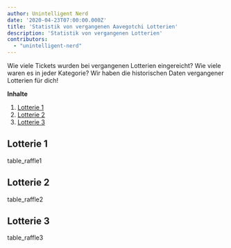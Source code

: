 ```yaml
---
author: Unintelligent Nerd
date: '2020-04-23T07:00:00.000Z'
title: 'Statistik von vergangenen Aavegotchi Lotterien'
description: 'Statistik von vergangenen Lotterien'
contributors:
  - "unintelligent-nerd"
---
```


Wie viele Tickets wurden bei vergangenen Lotterien eingereicht? Wie viele waren es in jeder Kategorie? Wir haben die historischen Daten vergangener Lotterien für dich!

<div class="contentsBox">

**Inhalte**

<ol>
<li><a href=#raffle-1>Lotterie 1</a></li>
<li><a href=#raffle-2>Lotterie 2</a></li>
<li><a href=#raffle-3>Lotterie 3</a></li>
</ol>

</div>

## Lotterie 1
table_raffle1

## Lotterie 2
table_raffle2

## Lotterie 3
table_raffle3